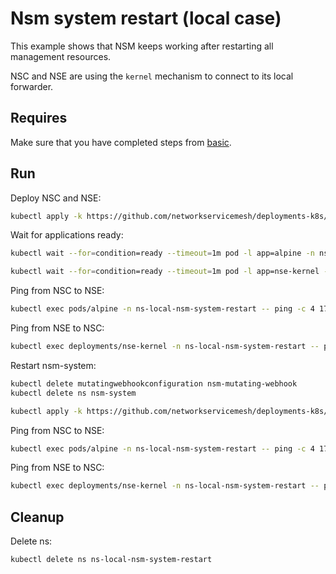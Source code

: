 # Nsm system restart (local case)

This example shows that NSM keeps working after restarting all management resources.

NSC and NSE are using the `kernel` mechanism to connect to its local forwarder.

## Requires

Make sure that you have completed steps from [basic](../../basic).

## Run

Deploy NSC and NSE:
```bash
kubectl apply -k https://github.com/networkservicemesh/deployments-k8s/examples/heal/local-nsm-system-restart?ref=b6d93d249d50f4e8c0c38b92570536ec53e26f2b
```

Wait for applications ready:
```bash
kubectl wait --for=condition=ready --timeout=1m pod -l app=alpine -n ns-local-nsm-system-restart
```
```bash
kubectl wait --for=condition=ready --timeout=1m pod -l app=nse-kernel -n ns-local-nsm-system-restart
```

Ping from NSC to NSE:
```bash
kubectl exec pods/alpine -n ns-local-nsm-system-restart -- ping -c 4 172.16.1.100
```

Ping from NSE to NSC:
```bash
kubectl exec deployments/nse-kernel -n ns-local-nsm-system-restart -- ping -c 4 172.16.1.101
```

Restart nsm-system:
```bash
kubectl delete mutatingwebhookconfiguration nsm-mutating-webhook
kubectl delete ns nsm-system
```
```bash
kubectl apply -k https://github.com/networkservicemesh/deployments-k8s/examples/basic?ref=b6d93d249d50f4e8c0c38b92570536ec53e26f2b
```

Ping from NSC to NSE:
```bash
kubectl exec pods/alpine -n ns-local-nsm-system-restart -- ping -c 4 172.16.1.100
```

Ping from NSE to NSC:
```bash
kubectl exec deployments/nse-kernel -n ns-local-nsm-system-restart -- ping -c 4 172.16.1.101
```

## Cleanup

Delete ns:
```bash
kubectl delete ns ns-local-nsm-system-restart
```
